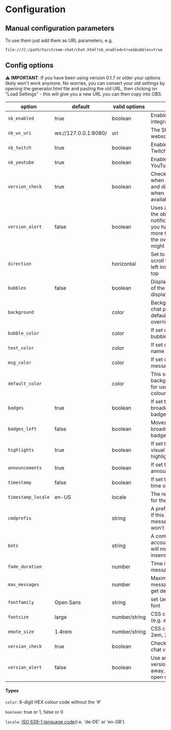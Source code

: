 # Configuration
## Manual configuration parameters

To use them just add them as URL parameters, e.g.

```
file:///C:/path/to/stream-chat/chat.html?sb_enabled=true&bubbles=true
```

## Config options

⚠️ **IMPORTANT**: If you have been using version 0.1.7 or older your options likely won't work anymore. No worries, you can convert your old settings by opening the generator.html file and pasting the old URL, then clicking on "Load Settings" - this will give you a new URL you can then copy into OBS.


| option             | default              | valid options | description                                                                                    | example                          |
|--------------------|----------------------|---------------|------------------------------------------------------------------------------------------------|----------------------------------|
| `sb_enabled`       | true                 | boolean       | Enable Streamer.Bot integration                                                                | `sb_enabled=true`                |
| `sb_ws_uri`        | ws://127.0.0.1:8080/ | uri           | The Streamer.Bot's local websocket URL                                                         | `ws_uri=ws://localhost:8080/`    |
| `sb_twitch`        | true                 | boolean       | Enable Streamer.Bot Twitch Messsages                                                           | `sb_twitch=true`                 |
| `sb_youtube`       | true                 | boolean       | Enable Streamer.Bot YouTube Messsages                                                          | `sb_youtube=true`                |
| `version_check`    | true                 | boolean       | Checks for new versions when starting the overlay and displays a warning when a new version is available | `version_check=true`   |
| `version_alert`    | false                | boolean       | Uses a popup instead of the obnoxiously large notification. CAREFUL: If you have the overlay setup more than once or reload the overlay frequently this might be a bad idea | `version_alert=true`   |
| `direction`        |                      | horizontal    | Set to "horizontal" this will scroll the text from right to left instead of bottom to top      | `direction=horizontal`           |
| `bubbles`          | false                | boolean       | Displays bubbles instead of the standard chat log display                                      | `bubbles=true`                   |
| `background`       |                      | color         | Background of the whole chat page. Careful: By default this will be overridden by OBS          | `background=000000`              |
| `bubble_color`     |                      | color         | If set overrides all chat bubble colours                                                       | `bubble_color=FF0000`            |
| `text_color`       |                      | color         | If set overrides all user name colours                                                         | `text_color=FF0000`              |
| `msg_color`        |                      | color         | If set overrides all message text colours                                                      | `msg_color=FF0000`               |
| `default_color`    |                      | color         | This sets the default background/bubble colour for users who don't have a colour set           | `default_color=FF0000`           |
| `badges`           | true                 | boolean       | If set to false this disable broadcaster/VIP/moderator badges                                  | `badges=false`                   |
| `badges_left`      | false                | boolean       | Moves broadcaster/VIP/moderator badges to the left                                             | `badges_left=true`               |
| `highlights`       | true                 | boolean       | If set to false this disables visual difference for highlighted messages                       | `highlights=false`               |
| `announcements`    | true                 | boolean       | If set to false this disables announcement messages                                            | `announcements=false`            |
| `timestamp`        | false                | boolean       | If set to true displays the time of the message                                                | `timestamp=true`                 |
| `timestamp_locale` | en-US                | locale        | The regional setting to use for the message time                                               | `timestamp_locale=de-DE`         |
| `cmdprefix`        |                      | string        | A prefix for bot commands. If this is set, chat messages starting with this won't be displayed | `cmdprefix=!`                    |
| `bots`             |                      | string        | A comma-separated list of accounts whose messages will not be shown(case-insensitive)          | `bots=streamelements,streamlabs` |
| `fade_duration`    |                      | number        | Time in seconds until messages are removed                                                     | `fade_duration=60`               |
| `max_messages`     |                      | number        | Maximum number of messages before old ones get deleted                                         | `max_messages=10`                |
| `fontfamily`       | Open Sans            | string        | set (any locally installed) font                                                               | `fontfamily=Calibri`             |
| `fontsize`         | large                | number/string | CSS class font-size value (e.g. x-large, 2em, 22px)                                            | `fontsize=22px`                  |
| `emote_size`       | 1.4rem               | number/string | CSS class size value (e.g. 2em, 22px)                                                          | `emote_size=22px`                |
| `version_check`    | true               | boolean | Check for new stream-chat versions on startup                                                          | `version_check=false`                |
| `version_alert`       | false               | boolean | Use an alert popup for new versions(can be clicked away, but be careful, might open several windows!)                                                          | `version_alert=true`                |
#### Types

`color`: 6-digit HEX colour code without the '#'

`boolean`: true or 1, false or 0

`locale`: [ISO 639-1 language code](https://en.wikipedia.org/wiki/List_of_ISO_639-1_codes)(i.e. 'de-DE' or 'en-GB')
